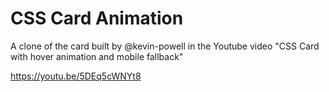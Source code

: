 # CSS Card Animation
A clone of the card built by @kevin-powell
in the Youtube video "CSS Card with hover animation and mobile fallback"
 
https://youtu.be/5DEq5cWNYt8
